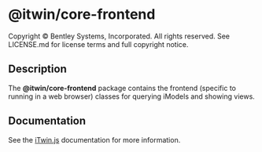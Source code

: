 # @itwin/core-frontend

Copyright © Bentley Systems, Incorporated. All rights reserved. See LICENSE.md for license terms and full copyright notice.

## Description

The __@itwin/core-frontend__ package contains the frontend (specific to running in a web browser) classes for querying iModels and showing views.

## Documentation

See the [iTwin.js](https://www.itwinjs.org) documentation for more information.
